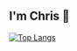 ## I'm Chris 👋

[![Top Langs](https://github-readme-stats.vercel.app/api/top-langs/?username=chris320211&layout=donut)](https://github.com/chris320211/github-readme-stats)
